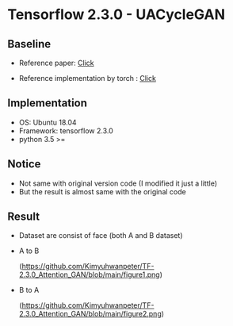 # Tensorflow 2.3.0 - UACycleGAN

## Baseline

* Reference paper: [Click](https://papers.nips.cc/paper/2018/file/4e87337f366f72daa424dae11df0538c-Paper.pdf)

* Reference implementation by torch : [Click](https://github.com/alokwhitewolf/Pytorch-Attention-Guided-CycleGAN)

## Implementation

* OS: Ubuntu 18.04
* Framework: tensorflow 2.3.0
* python 3.5 >=

## Notice

* Not same with original version code (I modified it just a little)
* But the result is almost same with the original code

## Result

* Dataset are consist of face (both A and B dataset)

* A to B

  (https://github.com/Kimyuhwanpeter/TF-2.3.0_Attention_GAN/blob/main/figure1.png)

* B to A

  (https://github.com/Kimyuhwanpeter/TF-2.3.0_Attention_GAN/blob/main/figure2.png)
